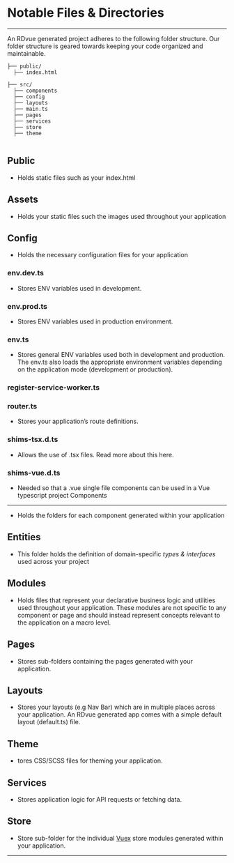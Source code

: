# Notable Files & Directories
-----------------------------

An RDvue generated project adheres to the following folder structure. Our folder structure is geared towards keeping your code organized and maintainable.

```
├── public/
  ├── index.html
  
├── src/
  ├── components
  ├── config
  ├── layouts
  ├── main.ts
  ├── pages
  ├── services
  ├── store
  ├── theme
  
```

Public
------

 - Holds static files such as your index.html

Assets
------

 - Holds your static files such the images used throughout your application

Config
------

 - Holds the necessary configuration files for your application

###  env.dev.ts

 - Stores ENV variables used in development.

### env.prod.ts

 - Stores ENV variables used in production environment.

### env.ts

 - Stores general ENV variables used both in development and production. The env.ts also loads the appropriate environment variables depending on the application mode (development or production).

### register-service-worker.ts

### router.ts

 - Stores your application’s route definitions.

### shims-tsx.d.ts
- Allows the use of .tsx files. Read more about this here.
### shims-vue.d.ts
- Needed so that a .vue single file components can be used in a Vue typescript project
Components
----------

 - Holds the folders for each component generated within your application

Entities
--------

 - This folder holds the definition of domain-specific _types & interfaces_ used across your project

Modules
-------
- Holds files that represent your declarative business logic and utilities used throughout your application. These modules are not specific to any component or page and should instead represent concepts relevant to the application on a macro level.

Pages
-----

 - Stores sub-folders containing the pages generated with your application.

Layouts
-------

 - Stores your layouts (e.g Nav Bar) which are in multiple places across your application. An RDvue generated app comes with a simple default layout (default.ts) file.

Theme
-----

 - tores CSS/SCSS files for theming your application.

Services
--------

 - Stores application logic for API requests or fetching data.

Store
-----

 - Store sub-folder for the individual [Vuex](https://vuex.vuejs.org/) store modules generated within your application.

* * *